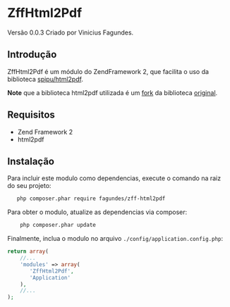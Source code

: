 # ZffHtml2Pdf

Versão 0.0.3 
Criado por Vinicius Fagundes.

## Introdução

ZffHtml2Pdf é um módulo do ZendFramework 2, que facilita o uso da biblioteca [spipu/html2pdf](https://github.com/spipu/html2pdf).

**Note** que a biblioteca html2pdf utilizada é um [fork](https://github.com/fagundes/html2pdf) da biblioteca [original](https://github.com/spipu/html2pdf). 

## Requisitos

* Zend Framework 2
* html2pdf 

## Instalação

Para incluir este modulo como dependencias, execute o comando na raiz do seu projeto:

```bash
   php composer.phar require fagundes/zff-html2pdf
```

Para obter o modulo, atualize as dependencias via composer:

```bash
    php composer.phar update
```

Finalmente, inclua o modulo no arquivo `./config/application.config.php`:

```php
return array(
    //...
    'modules' => array(
       'ZffHtml2Pdf',
       'Application'
    ),
    //...
);
```